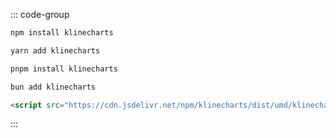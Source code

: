 ::: code-group
```bash [<svg xmlns="http://www.w3.org/2000/svg" width="14px" height="14px" viewBox="0 0 128 128"><path fill="#cb3837" d="M0 7.062C0 3.225 3.225 0 7.062 0h113.88c3.838 0 7.063 3.225 7.063 7.062v113.88c0 3.838-3.225 7.063-7.063 7.063H7.062c-3.837 0-7.062-3.225-7.062-7.063zm23.69 97.518h40.395l.05-58.532h19.494l-.05 58.581h19.543l.05-78.075l-78.075-.1l-.1 78.126z"/><path fill="#fff" d="M25.105 65.52V26.512H40.96c8.72 0 26.274.034 39.008.075l23.153.075v77.866H83.645v-58.54H64.057v58.54H25.105z"/></svg>npm]
npm install klinecharts
```
```bash [<svg xmlns="http://www.w3.org/2000/svg" width="16px" height="16px" viewBox="0 0 256 256"><path fill="#368fb9" d="M128 0C57.328 0 0 57.328 0 128s57.328 128 128 128s128-57.328 128-128S198.672 0 128 0"/><path fill="#fff" d="M203.317 174.06c-7.907 1.878-11.91 3.608-21.695 9.983c-15.271 9.884-31.976 14.48-31.976 14.48s-1.383 2.076-5.387 3.015c-6.918 1.68-32.963 3.114-35.335 3.163c-6.376.05-10.28-1.63-11.367-4.25c-3.311-7.907 4.744-11.367 4.744-11.367s-1.779-1.087-2.817-2.076c-.939-.939-1.927-2.816-2.224-2.125c-1.235 3.015-1.878 10.379-5.189 13.69c-4.547 4.596-13.146 3.064-18.236.395c-5.585-2.965.395-9.933.395-9.933s-3.015 1.779-5.436-1.878c-2.175-3.36-4.2-9.094-3.657-16.16c.593-8.056 9.587-15.865 9.587-15.865s-1.581-11.91 3.608-24.117c4.695-11.12 17.347-20.065 17.347-20.065s-10.626-11.762-6.672-22.338c2.57-6.92 3.608-6.87 4.448-7.166c2.965-1.137 5.831-2.373 7.957-4.695c10.625-11.466 24.166-9.292 24.166-9.292s6.425-19.52 12.356-15.715c1.828 1.186 8.401 15.814 8.401 15.814s7.018-4.102 7.809-2.57c4.25 8.254 4.744 24.019 2.866 33.607c-3.163 15.814-11.07 24.315-14.233 29.652c-.741 1.236 8.5 5.14 14.332 21.3c5.387 14.777.593 27.182 1.433 28.566c.148.247.198.346.198.346s6.177.494 18.582-7.166c6.622-4.102 14.48-8.698 23.425-8.797c8.65-.149 9.094 9.983 2.57 11.564m11.763-7.265c-.89-7.017-6.82-11.86-14.431-11.762c-11.367.148-20.905 6.03-27.231 9.934c-2.471 1.532-4.596 2.669-6.425 3.509c.395-5.733.05-13.245-2.916-21.498c-3.608-9.885-8.45-15.963-11.91-19.472c4.003-5.832 9.489-14.332 12.058-27.478c2.224-11.219 1.533-28.664-3.558-38.45c-1.038-1.976-2.767-3.41-4.942-4.003c-.89-.247-2.57-.741-5.881.198c-4.991-10.329-6.721-11.416-8.056-12.306c-2.767-1.779-6.029-2.174-9.093-1.038c-4.102 1.483-7.61 5.437-10.922 12.454a52 52 0 0 0-1.334 3.015c-6.277.445-16.161 2.718-24.513 11.762c-1.038 1.137-3.064 1.977-5.19 2.768h.05c-4.349 1.532-6.326 5.09-8.747 11.515c-3.361 8.994.098 17.84 3.508 23.574c-4.645 4.151-10.823 10.773-14.084 18.532c-4.053 9.588-4.498 18.978-4.35 24.068c-3.459 3.658-8.796 10.527-9.39 18.237c-.79 10.773 3.114 18.088 4.844 20.756c.494.791 1.038 1.434 1.63 2.076c-.197 1.334-.246 2.768.05 4.25c.643 3.46 2.817 6.277 6.128 8.056c6.524 3.46 15.617 4.942 22.635 1.433c2.52 2.669 7.117 5.239 15.469 5.239h.494c2.125 0 29.109-1.433 36.967-3.36c3.509-.841 5.93-2.324 7.512-3.658c5.04-1.582 18.977-6.326 32.123-14.826c9.291-6.03 12.504-7.315 19.423-8.995c6.72-1.63 10.922-7.759 10.082-14.53"/></svg>yarn]
yarn add klinecharts
```
```bash [<svg xmlns="http://www.w3.org/2000/svg" width="14px" height="14px" viewBox="0 0 128 128"><path fill="#f8ab00" d="M0 .004V40h39.996V.004Zm43.996 0V40h40V.004Zm44.008 0V40H128V.004Zm0 43.996v39.996H128V44Z"/><path fill="#4c4c4c" d="M43.996 44v39.996h40V44ZM0 87.996v40h39.996v-40Zm43.996 0v40h40v-40Zm44.008 0v40H128v-40Z"/></svg>pnpm]
pnpm install klinecharts
```
```bash [<svg xmlns="http://www.w3.org/2000/svg" width="18px" height="18px" viewBox="0 0 32 32"><path fill="#fbf0df" d="M29 17c0 5.65-5.82 10.23-13 10.23S3 22.61 3 17c0-3.5 2.24-6.6 5.66-8.44S14.21 4.81 16 4.81s3.32 1.54 7.34 3.71C26.76 10.36 29 13.46 29 17"/><path fill="none" stroke="#000" d="M16 27.65c7.32 0 13.46-4.65 13.46-10.65c0-3.72-2.37-7-5.89-8.85c-1.39-.75-2.46-1.41-3.37-2l-1.13-.69A6.14 6.14 0 0 0 16 4.35a6.9 6.9 0 0 0-3.3 1.23c-.42.24-.86.51-1.32.8c-.87.54-1.83 1.13-3 1.73C4.91 10 2.54 13.24 2.54 17c0 6 6.14 10.65 13.46 10.65Z"/><ellipse cx="21.65" cy="18.62" fill="#febbd0" rx="2.17" ry="1.28"/><ellipse cx="10.41" cy="18.62" fill="#febbd0" rx="2.17" ry="1.28"/><path fill-rule="evenodd" d="M11.43 18.11a2 2 0 1 0-2-2.05a2.05 2.05 0 0 0 2 2.05m9.2 0a2 2 0 1 0-2-2.05a2 2 0 0 0 2 2.05"/><path fill="#fff" fill-rule="evenodd" d="M10.79 16.19a.77.77 0 1 0-.76-.77a.76.76 0 0 0 .76.77m9.2 0a.77.77 0 1 0 0-1.53a.77.77 0 0 0 0 1.53"/><path fill="#b71422" stroke="#000" stroke-width="0.75" d="M18.62 19.67a3.3 3.3 0 0 1-1.09 1.75a2.48 2.48 0 0 1-1.5.69a2.53 2.53 0 0 1-1.5-.69a3.28 3.28 0 0 1-1.08-1.75a.26.26 0 0 1 .29-.3h4.58a.27.27 0 0 1 .3.3Z"/><path fill="#ccbea7" fill-rule="evenodd" d="M14.93 5.75a6.1 6.1 0 0 1-2.09 4.62c-.1.09 0 .27.11.22c1.25-.49 2.94-1.94 2.23-4.88c-.03-.15-.25-.11-.25.04m.85 0a6 6 0 0 1 .57 5c0 .13.12.24.21.13c.83-1 1.54-3.11-.59-5.31c-.1-.11-.27.04-.19.17Zm1-.06a6.1 6.1 0 0 1 2.53 4.38c0 .14.21.17.24 0c.34-1.3.15-3.51-2.66-4.66c-.12-.02-.21.18-.09.27ZM9.94 9.55a6.27 6.27 0 0 0 3.89-3.33c.07-.13.28-.08.25.07c-.64 3-2.79 3.59-4.13 3.51c-.14-.01-.14-.21-.01-.25"/></svg>bun]
bun add klinecharts
```
```html [<svg width="16px" height="16px" viewBox="0 0 256 256"><g fill="none"><rect width="256" height="256" fill="#e14e1d" rx="60"/><path fill="#fff" d="m48 38l8.61 96.593h110.71l-3.715 41.43l-35.646 9.638l-35.579-9.624l-2.379-26.602H57.94l4.585 51.281l65.427 18.172l65.51-18.172l8.783-98.061H85.824l-2.923-32.71h122.238L208 38z"/><path fill="#ebebeb" d="M128 38H48l8.61 96.593H128v-31.938H85.824l-2.923-32.71H128zm0 147.647l-.041.014l-35.579-9.624l-2.379-26.602H57.94l4.585 51.281l65.427 18.172l.049-.014z"/></g></svg>cdn]
<script src="https://cdn.jsdelivr.net/npm/klinecharts/dist/umd/klinecharts.min.js"></script>
```
:::

